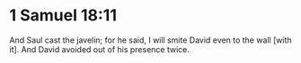# 1 Samuel 18:11

And Saul cast the javelin; for he said, I will smite David even to the wall [with it]. And David avoided out of his presence twice.